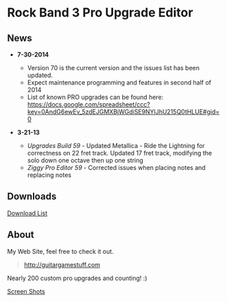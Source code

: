 # Rock Band 3 Pro Upgrade Editor #

## News ##

  * **7-30-2014**
    * Version 70 is the current version and the issues list has been updated.
    * Expect maintenance programming and features in second half of 2014
    * List of known PRO upgrades can be found here: https://docs.google.com/spreadsheet/ccc?key=0AndG6ewEv_5zdEJGMXBjWGdiSE9NYlJhU215Q0tHLUE#gid=0

  * **3-21-13**
    * _Upgrades Build 59_ - Updated Metallica - Ride the Lightning for correctness on 22 fret track. Updated 17 fret track, modifying the solo down one octave then up one string
    * _Ziggy Pro Editor 59_ - Corrected issues when placing notes and replacing notes



## Downloads ##
[Download List](https://code.google.com/p/ziggy-pro-editor/downloads/list)




## About ##
My Web Site, feel free to check it out.
> http://guitargamestuff.com

Nearly 200 custom pro upgrades and counting! :)

[Screen Shots](https://code.google.com/p/ziggy-pro-editor/wiki/ScreenShots)